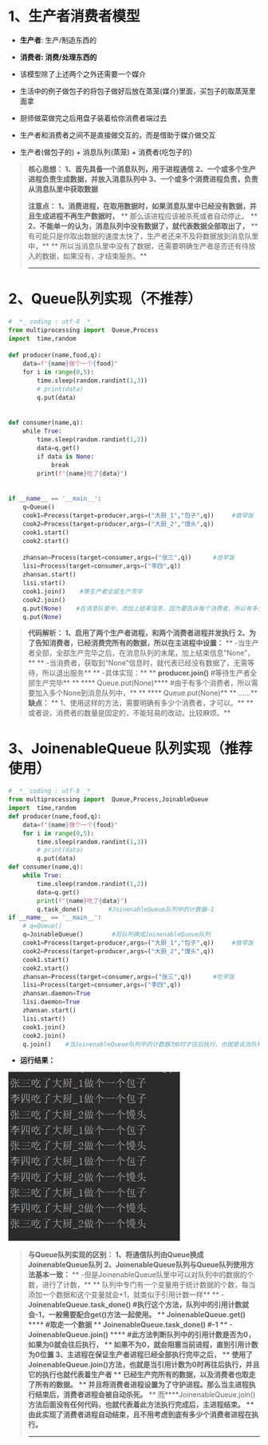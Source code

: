 # 1、生产者消费者模型

- **生产者**:  生产/制造东西的

- **消费者:  消费/处理东西的**

- 该模型除了上述两个之外还需要一个媒介

- 生活中的例子做包子的将包子做好后放在蒸笼(媒介)里面，买包子的取蒸笼里面拿

- 厨师做菜做完之后用盘子装着给你消费者端过去

- 生产者和消费者之间不是直接做交互的，而是借助于媒介做交互

- 生产者(做包子的) + 消息队列(蒸笼) + 消费者(吃包子的)

> **核心思想：**
> **1、首先具备一个消息队列，用于进程通信**
> **2、一个或多个生产进程负责生成数据，并放入消息队列中**
> **3、一个或多个消费进程负责，负责从消息队里中获取数据**
> 
> **注意点：**
> **1、消费进程，在取用数据时，如果消息队里中已经没有数据，并且生成进程不再生产数据时，**
> **    那么该进程应该被杀死或者自动停止。  **
> **2、不能单一的认为，消息队列中没有数据了，就代表数据全部取出了，**
> **    有可能只是你取出数据的速度太快了，生产者还来不及将数据放到消息队里中，**
> **     所以当消息队里中没有了数据，还需要明确生产者是否还有待放入的数据，如果没有，才结束服务。**
> **   **


# 2、Queue队列实现（不推荐）

```python
# _*_ coding : utf-8 _*_
from multiprocessing import  Queue,Process
import  time,random
​
def producer(name,food,q):
    data=f"{name}做个一个{food}"
    for i in range(0,5):
        time.sleep(random.randint(1,3))
        # print(data)
        q.put(data)
​
​
def consumer(name,q):
    while True:
        time.sleep(random.randint(1,2))
        data=q.get()
        if data is None:
            break
        print(f"{name}吃了{data}")
​
​
if __name__ == '__main__':
    q=Queue()
    cook1=Process(target=producer,args=("大厨_1","包子",q))     #做早饭
    cook2=Process(target=producer,args=("大厨_2","馒头",q))
    cook1.start()
    cook2.start()
​
    zhansan=Process(target=consumer,args=("张三",q))      #池早饭
    lisi=Process(target=consumer,args=("李四",q))
    zhansan.start()
    lisi.start()
    cook1.join()    #等生产者全部生产完毕
    cook2.join()
    q.put(None)    #在消息队里中，添加上结束信息，因为要告诉每个消费者，所以有多少个消费者，就至少要有多少个结束信息。
    q.put(None)
```

> **代码解析：**
> **1、启用了两个生产者进程，和两个消费者进程并发执行**
> **2、为了告知消费者，已经消费完所有的数据，所以在主进程中设置：**
> **     -当生产者全部，全部生产完毕之后，在消息队列的末尾，加上结束信息“None”，**
> **     -当消费者，获取到“None”信息时，就代表已经没有数据了，无需等待，所以退出服务**
> **    -具体实现：**
> **        ****producer.join()****  #等待生产者全部生产完毕**
> **       **** Queue.put(None)****  #由于有多个消费者，所以需要加入多个None到消息队列中，**
> **       **** Queue.put(None)**
> **        ......**
> **缺点：**
> ** 1、使用这样的方法，需要明确有多少个消费者，才可以。**
> **      或者说，消费者的数量是固定的，不能轻易的改动，比较麻烦。**


# 3、JoinenableQueue 队列实现（推荐使用）

```python
# _*_ coding : utf-8 _*_
from multiprocessing import  Queue,Process,JoinableQueue
import  time,random
def producer(name,food,q):
    data=f"{name}做个一个{food}"
    for i in range(0,5):
        time.sleep(random.randint(1,3))
        # print(data)
        q.put(data)
def consumer(name,q):
    while True:
        time.sleep(random.randint(1,2))
        data=q.get()
        print(f"{name}吃了{data}")
        q.task_done()       #JoinenableQueue队列中的计数器-1
if __name__ == '__main__':
    # q=Queue()
    q=JoinableQueue()        #将队列换成JoinenableQueue队列
    cook1=Process(target=producer,args=("大厨_1","包子",q))     #做早饭
    cook2=Process(target=producer,args=("大厨_2","馒头",q))
    cook1.start()
    cook2.start()
    zhansan=Process(target=consumer,args=("张三",q))      #吃早饭
    lisi=Process(target=consumer,args=("李四",q))
    zhansan.daemon=True
    lisi.daemon=True
    zhansan.start()
    lisi.start()
    cook1.join()
    cook2.join()
    q.join()    #当JoinenableQueue队列中的计数器为0时才往后执行，也就是说当队列中没有数据了才往后执行
```

- **运行结果：**

![](images/WEBRESOURCEbb6c270509c88913f4147a67862cba0f截图.png)

> 
> **与Queue队列实现的区别：**
> **1、将通信队列由Queue换成JoinenableQueue队列**
> **2、JoinenableQueue队列与Queue队列使用方法基本一致：**
> **    -但是JoinenableQueue队里中可以对队列中的数据的个数，进行了计数，**
> **       队列中专门有一个变量用于统计数据的个数，每当添加一个数据和这个变量就会+1，就类似于引用计数一样**
> **    -****JoinenableQueue.task_done() #****执行这个方法，队列中的引用计数就会-1，一般需要配合get()方法一起使用。**
> **      	****JoinenableQueue.get()	****  #取走一个数据**
> **        ****JoinenableQueue.task_done()****  #-1**
> **    -****JoinenableQueue.join() ****  #此方法判断队列中的引用计数是否为0，如果为0就会往后执行，**
> **         如果不为0，就会阻塞当前进程，直到引用计数为0位置**
> **3、主进程在保证生产者进程已经全部执行完毕之后，**
> **    使用了****JoinenableQueue.join()****方法，也就是当引用计数为0时再往后执行，并且它的执行也就代表着生产者**
> **      已经生产完所有的数据，以及消费者也取走了所有的数据。**
> **    并且将消费者进程设置为了守护进程。那么当主进程执行结束后，消费者进程会被自动杀死。**
> **    而****JoinenableQueue.join()****方法后面没有任何代码，也就代表着此方法执行完成后，主进程结束。**
> **    由此实现了消费者进程自动结束，且不用考虑到底有多少个消费者进程在执行。**
> **     **
